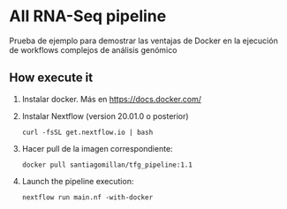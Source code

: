 AII RNA-Seq pipeline
======================

Prueba de ejemplo para demostrar las ventajas de Docker
en la ejecución de workflows complejos de análisis genómico

How execute it
----------------

1) Instalar docker. Más en https://docs.docker.com/

2) Instalar Nextflow (version 20.01.0 o posterior)

    `curl -fsSL get.nextflow.io | bash`

3) Hacer pull de la imagen correspondiente: 

    `docker pull santiagomillan/tfg_pipeline:1.1`


4) Launch the pipeline execution: 

    `nextflow run main.nf -with-docker` 
    
    
